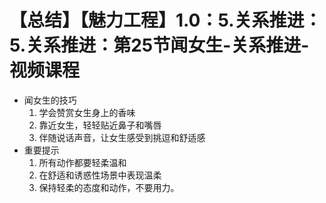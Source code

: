 # 【总结】【魅力工程】1.0：5.关系推进：5.关系推进：第25节闻女生-关系推进-视频课程

-   闻女生的技巧
    1.  学会赞赏女生身上的香味
    2.  靠近女生，轻轻贴近鼻子和嘴唇
    3.  伴随说话声音，让女生感受到挑逗和舒适感
-   重要提示
    1.  所有动作都要轻柔温和
    2.  在舒适和诱惑性场景中表现温柔
    3.  保持轻柔的态度和动作，不要用力。